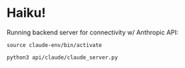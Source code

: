 # Haiku!
Running backend server for connectivity w/ Anthropic API:

`source claude-env/bin/activate`

`python3 api/claude/claude_server.py`